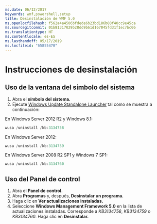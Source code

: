 ```yaml
---
ms.date: 06/12/2017
keywords: wmf,powershell,setup
title: Desinstalación de WMF 5.0
ms.openlocfilehash: f562a4a4506bfdede6b23bd186b80f40cc9e45ca
ms.sourcegitcommit: 01b81317029b28dd9b61d167045fd31f1ec7bc06
ms.translationtype: HT
ms.contentlocale: es-ES
ms.lasthandoff: 05/17/2019
ms.locfileid: "65855470"
---
```

# <a name="uninstallation-instructions"></a>Instrucciones de desinstalación

## <a name="using-command-prompt"></a>Uso de la ventana del símbolo del sistema

1. Abra el **símbolo del sistema.**
2. Ejecute [Windows Update Standalone Launcher](https://support.microsoft.com/en-us/kb/934307) tal como se muestra a continuación:

En Windows Server 2012 R2 y Windows 8.1:

```powershell
wusa /uninstall /kb:3134758
```

En Windows Server 2012:

```powershell
wusa /uninstall /kb:3134759
```

En Windows Server 2008 R2 SP1 y Windows 7 SP1:

```powershell
wusa /uninstall /kb:3134760
```

## <a name="using-control-panel"></a>Uso del Panel de control

1. Abra el **Panel de control.**
2. Abra **Programas** y, después, **Desinstalar un programa.**
3. Haga clic en **Ver actualizaciones instaladas.**
4. Seleccione **Windows Management Framework 5.0** en la lista de actualizaciones instaladas. Corresponde a *KB3134758*, *KB3134759* o *KB3134760*. Haga clic en **Desinstalar.**

